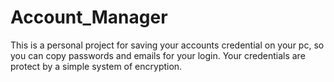 # Account_Manager
This is a personal project for saving your accounts credential on your pc, so you can copy passwords and emails for your login.
Your credentials are protect by a simple system of encryption.

